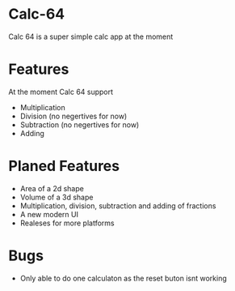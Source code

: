 # Calc-64
Calc 64 is a super simple calc app at the moment 
# Features
At the moment Calc 64 support 
- Multiplication
- Division (no negertives for now)
- Subtraction (no negertives for now)
- Adding
# Planed Features
- Area of a 2d shape
- Volume of a 3d shape
- Multiplication, division, subtraction and adding of fractions
- A new modern UI
- Realeses for more platforms
# Bugs
- Only able to do one calculaton as the reset buton isnt working
